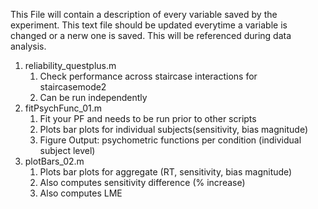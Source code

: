 This File will contain a description of every variable saved by the experiment. This text file should be updated everytime a variable is changed or a nerw one is saved. This will be referenced during data analysis. 

1. reliability_questplus.m
	1. Check performance across staircase interactions for staircasemode2
	2. Can be run independently 
2. fitPsychFunc_01.m
	1. Fit your PF and needs to be run prior to other scripts
	2. Plots bar plots for individual subjects(sensitivity, bias magnitude)
	3. Figure Output: psychometric functions per condition (individual subject level)
3. plotBars_02.m
	1. Plots bar plots for aggregate (RT, sensitivity, bias magnitude)
	2. Also computes sensitivity difference (% increase)
	3. Also computes LME
